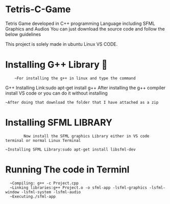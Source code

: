 # Tetris-C-Game
Tetris Game developed in C++ programming Language including SFML Graphics and Audios You can just download the source code and follow the below guidelines

 This project is solely made in ubuntu Linux VS CODE.

# Installing G++ Library 🤖
                  
        ~For installing the g++ in linux and type the command

G++ Installing Link:sudo apt-get install g++
After installing the g++ compiler install VS code or you can do it without installing

    ~After doing that download the folder that I have attached as a zip

# Installing SFML LIBRARY 

            Now install the SFML graphics Library either in VS code terminal or normal Linux Terminal

    ~Installing SFML Library:sudo apt-get install libsfml-dev

# Running The code in Terminl 

      ~Compiling: g++ -c Project.cpp
      ~Linking libraries:g++ Project.o -o sfml-app -lsfml-graphics -lsfml-window -lsfml-system -lsfml-audio
      ~Executing./sfml-app
